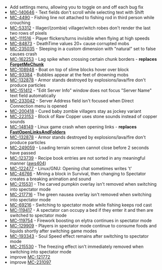 - Add settings menu, allowing you to toggle on and off each bug fix
- [MC-140646](https://bugs.mojang.com/browse/MC-140646) - Text fields don't scroll while selecting text with Shift
- [MC-4490](https://bugs.mojang.com/browse/MC-4490) - Fishing line not attached to fishing rod in third person while crouching
- [MC-53312](https://bugs.mojang.com/browse/MC-53312) - Illager/(zombie) villager/witch robes don't render the last two rows of pixels
- [MC-111516](https://bugs.mojang.com/browse/MC-111516) - Player flickers/turns invisible when flying at high speeds
- [MC-84873](https://bugs.mojang.com/browse/MC-84873) - DeathTime values 20+ cause corrupted mobs
- [MC-235035](https://bugs.mojang.com/browse/MC-235035) - Sleeping in a custom dimension with "natural" set to false causes crash
- [MC-162253](https://bugs.mojang.com/browse/MC-162253) - Lag spike when crossing certain chunk borders - **replaces [ForgetMeChunk](https://www.curseforge.com/minecraft/mc-mods/forgetmechunk)**
- [MC-108948](https://bugs.mojang.com/browse/MC-108948) - Boat on top of slime blocks hover over block
- [MC-93384](https://bugs.mojang.com/browse/MC-93384) - Bubbles appear at the feet of drowning mobs
- [MC-132878](https://bugs.mojang.com/browse/MC-132878) - Armor stands destroyed by explosions/lava/fire don't produce particles
- [MC-151412](https://bugs.mojang.com/browse/MC-151412) - "Edit Server Info" window does not focus "Server Name" text field automatically
- [MC-233042](https://bugs.mojang.com/browse/MC-233042) - Server Address field isn't focused when Direct Connection menu is opened
- [MC-200418](https://bugs.mojang.com/browse/MC-200418) - Cured baby zombie villagers stay as jockey variant
- [MC-223153](https://bugs.mojang.com/browse/MC-223153) - Block of Raw Copper uses stone sounds instead of copper sounds
- [MC-148149](https://bugs.mojang.com/browse/MC-148149) - Linux game crash when opening links - **replaces [FastOpenLinksAndFolders](https://www.curseforge.com/minecraft/mc-mods/fastopenlinksandfolders)**
- [MC-132878](https://bugs.mojang.com/browse/MC-132878) - Armor stands destroyed by explosions/lava/fire don't produce particles
- [MC-249059](https://bugs.mojang.com/browse/MC-249059) - Loading terrain screen cannot close before 2 seconds have passed
- [MC-123739](https://bugs.mojang.com/browse/MC-123739) - Recipe book entries are not sorted in any meaningful manner ([aws404](https://github.com/aws404))
- [MC-122477](https://bugs.mojang.com/browse/MC-122477) - Linux/GNU: Opening chat sometimes writes 't'
- [MC-46766](https://bugs.mojang.com/browse/MC-46766) - Mining a block in Survival, then changing to Spectator creates a breaking animation and sound
- [MC-215531](https://bugs.mojang.com/browse/MC-215531) - The carved pumpkin overlay isn't removed when switching into spectator mode
- [MC-217716](https://bugs.mojang.com/browse/MC-217716) - The green nausea overlay isn't removed when switching into spectator mode
- [MC-69216](https://bugs.mojang.com/browse/MC-69216) - Switching to spectator mode while fishing keeps rod cast
- [MC-119417](https://bugs.mojang.com/browse/MC-119417) - A spectator can occupy a bed if they enter it and then are switched to spectator mode
- [MC-119754](https://bugs.mojang.com/browse/MC-119754) - Firework boosting on elytra continues in spectator mode
- [MC-129909](https://bugs.mojang.com/browse/MC-129909) - Players in spectator mode continue to consume foods and liquids shortly after switching game modes
- [MC-193343](https://bugs.mojang.com/browse/MC-193343) - Soul Speed effect remains after switching to spectator mode
- [MC-215530](https://bugs.mojang.com/browse/MC-215530) - The freezing effect isn't immediately removed when switching into spectator mode
- improve [MC-121772](https://bugs.mojang.com/browse/MC-121772)
- improve [MC-231097](https://bugs.mojang.com/browse/MC-231097)
